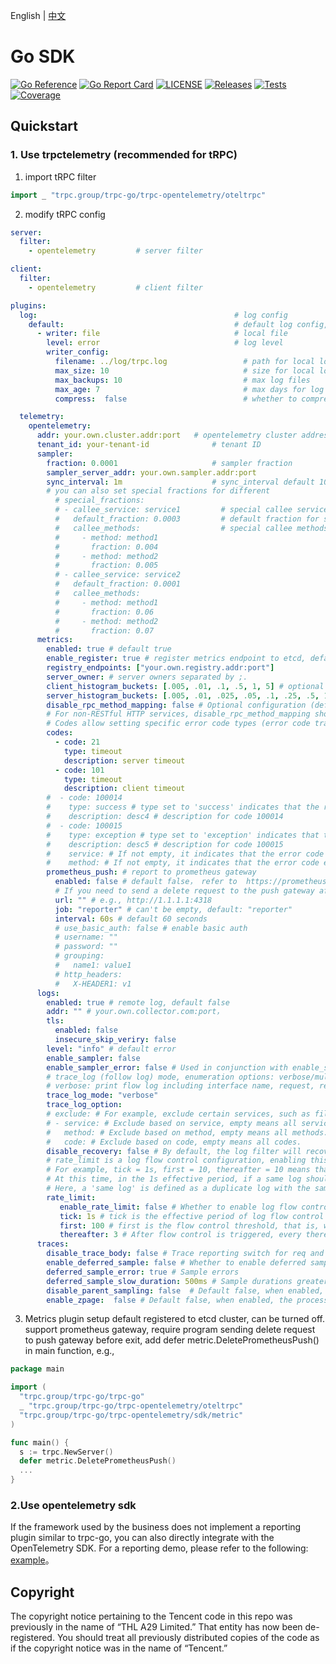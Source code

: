 English | [中文](README.zh_CN.md)

#  Go SDK

[![Go Reference](https://pkg.go.dev/badge/trpc.group/trpc-go/trpc-opentelemetry.svg)](https://pkg.go.dev/trpc.group/trpc-go/trpc-opentelemetry)
[![Go Report Card](https://goreportcard.com/badge/trpc.group/trpc-go/trpc-opentelemetry)](https://goreportcard.com/report/trpc.group/trpc-go/trpc-opentelemetry)
[![LICENSE](https://img.shields.io/badge/license-Apache--2.0-green.svg)](https://github.com/trpc-ecosystem/go-opentelemetry/blob/main/LICENSE)
[![Releases](https://img.shields.io/github/release/trpc-ecosystem/go-opentelemetry.svg?style=flat-square)](https://github.com/trpc-ecosystem/go-opentelemetry/releases)
[![Tests](https://github.com/trpc-ecosystem/go-opentelemetry/actions/workflows/prc.yml/badge.svg)](https://github.com/trpc-ecosystem/go-opentelemetry/actions/workflows/prc.yml)
[![Coverage](https://codecov.io/gh/trpc-ecosystem/go-opentelemetry/branch/main/graph/badge.svg)](https://app.codecov.io/gh/trpc-ecosystem/go-opentelemetry/tree/main)

## Quickstart

### 1. Use trpctelemetry (recommended for tRPC)

1. import tRPC filter

```go
import _ "trpc.group/trpc-go/trpc-opentelemetry/oteltrpc"
```

2. modify tRPC config

```yaml
server:
  filter:
    - opentelemetry         # server filter

client:
  filter:
    - opentelemetry         # client filter

plugins:
  log:                                            # log config
    default:                                      # default log config, support multiple log configs
      - writer: file                              # local file
        level: error                              # log level
        writer_config:
          filename: ../log/trpc.log                 # path for local log file
          max_size: 10                              # size for local log file: MB
          max_backups: 10                           # max log files
          max_age: 7                                # max days for log files 
          compress:  false                          # whether to compress log files

  telemetry:
    opentelemetry:
      addr: your.own.cluster.addr:port   # opentelemetry cluster address
      tenant_id: your-tenant-id              # tenant ID
      sampler:
        fraction: 0.0001                     # sampler fraction 
        sampler_server_addr: your.own.sampler.addr:port
        sync_interval: 1m                    # sync_interval default 10s
        # you can also set special fractions for different
          # special_fractions:
          # - callee_service: service1         # special callee service
          #   default_fraction: 0.0003         # default fraction for service1
          #   callee_methods:                  # special callee methods 
          #     - method: method1
          #       fraction: 0.004
          #     - method: method2
          #       fraction: 0.005
          # - callee_service: service2
          #   default_fraction: 0.0001
          #   callee_methods:
          #     - method: method1
          #       fraction: 0.06
          #     - method: method2
          #       fraction: 0.07
      metrics:
        enabled: true # default true
        enable_register: true # register metrics endpoint to etcd, default true
        registry_endpoints: ["your.own.registry.addr:port"]
        server_owner: # server owners separated by ;.
        client_histogram_buckets: [.005, .01, .1, .5, 1, 5] # optional config for client histogram buckets(Requires incrementing values, with a maximum length of 10 elements, and the data type should be float64.）
        server_histogram_buckets: [.005, .01, .025, .05, .1, .25, .5, 1, 5] # optional config for server histogram buckets(Requires incrementing values, with a maximum length of 10 elements, and the data type should be float64.）
        disable_rpc_method_mapping: false # Optional configuration (default false). When set to true, the original interface name will be reported as-is when reporting metrics.
        # For non-RESTful HTTP services, disable_rpc_method_mapping should be set to true, while for RESTful services, it should be set to false, and metric.RegisterMethodMapping should be used to register the path and pattern mapping relationship to avoid high cardinality issues.
        # Codes allow setting specific error code types (error code translation) for calculating error rate/timeout rate/success rate and displaying error code descriptions on dashboards. 
        codes:
          - code: 21
            type: timeout
            description: server timeout
          - code: 101
            type: timeout
            description: client timeout
        #  - code: 100014
        #    type: success # type set to 'success' indicates that the return code 100014 (regardless of whether it's a caller or callee) will be counted as successful. It does not differentiate between caller and callee. If you are concerned about error code conflicts, you can set 'service' and 'method' to restrict the effective service and method.
        #    description: desc4 # description for code 100014
        #  - code: 100015
        #    type: exception # type set to 'exception' indicates that the return code 100015 is an exceptional error code. You can set more detailed description information in the 'description' field.
        #    description: desc5 # description for code 100015
        #    service: # If not empty, it indicates that the error code exception only matches a specific service (regardless of whether it's a caller or callee). If empty, it applies to all services.
        #    method: # If not empty, it indicates that the error code exception only matches a specific method (regardless of whether it's a caller or callee). If empty, it applies to all methods.
        prometheus_push: # report to prometheus gateway
          enabled: false # default false， refer to  https://prometheus.io/docs/practices/pushing/#should-i-be-using-the-pushgateway
          # If you need to send a delete request to the push gateway after the program exits, add 'defer metric.DeletePrometheusPush()' after 'trpc.NewServer()' in the main() function. For more details, see https://trpc.group/trpc-go/go-opentelemetry#4-metrcs-plugin-configuration.
          url: "" # e.g., http://1.1.1.1:4318
          job: "reporter" # can't be empty, default: "reporter"
          interval: 60s # default 60 seconds
          # use_basic_auth: false # enable basic auth
          # username: ""
          # password: ""
          # grouping:
          #   name1: value1
          # http_headers:
          #   X-HEADER1: v1
      logs:
        enabled: true # remote log, default false 
        addr: "" # your.own.collector.com:port，
        tls:
          enabled: false
          insecure_skip_veriry: false
        level: "info" # default error
        enable_sampler: false
        enable_sampler_error: false # Used in conjunction with enable_sampler, for unsampled requests, if the log level is higher than error, reporting will also be triggered.
        # trace_log (follow log) mode, enumeration options: verbose/multiline/disable 
        # verbose: print flow log including interface name, request, response, and duration at DEBUG level. multiline: beautify print in multiple lines. disable: do not print, default is not printed.
        trace_log_mode: "verbose"
        trace_log_option:
        # exclude: # For example, exclude certain services, such as file upload and download services that do not focus on the packet body. 
        # - service: # Exclude based on service, empty means all services. 
        #   method: # Exclude based on method, empty means all methods.
        #   code: # Exclude based on code, empty means all codes.
        disable_recovery: false # By default, the log filter will recover from panics, print logs, and report metrics.
        # rate_limit is a log flow control configuration, enabling this configuration can reduce the printing of duplicate logs
        # For example, tick = 1s, first = 10, thereafter = 10 means that if the same log is printed more than 10 times within 1 second, then the same log will be printed again every 10 logs
        # At this time, in the 1s effective period, if a same log should be printed 100 times, the actual number of uploaded logs is 19
        # Here, a 'same log' is defined as a duplicate log with the same content and level. Note that this does not include the fields of the log. If the fields are different but the content and level are the same, they are also considered as the 'same log'.
        rate_limit:
           enable_rate_limit: false # Whether to enable log flow control configuration. If enabled, please configure tick, first, and thereafter according to business requirements.
           tick: 1s # tick is the effective period of log flow control (that is, starting from the printing of a log, regardless of whether flow control is triggered or not, the counter for the same log will be reset to zero and counting will restart after the tick time)
           first: 100 # first is the flow control threshold, that is, when the same log reaches the first number of occurrences, flow control is triggered
           thereafter: 3 # After flow control is triggered, every thereafter occurrences of the same log will output one log
      traces:
        disable_trace_body: false # Trace reporting switch for req and rsp, true: disable reporting to improve performance, false: report, report by default
        enable_deferred_sample: false # Whether to enable deferred sampling after the span ends, additionally reporting errors/high latency. Default: disable
        deferred_sample_error: true # Sample errors
        deferred_sample_slow_duration: 500ms # Sample durations greater than the specified value
        disable_parent_sampling: false  # Default false, when enabled, the upstream sampling result will not be used
        enable_zpage:  false # Default false, when enabled, the processor exports span locally and can be viewed at /debug/tracez
```

3. Metrics plugin setup
default registered to etcd cluster, can be turned off.
support prometheus gateway, require program sending delete request to push gateway before exit, add defer metric.DeletePrometheusPush() in main function, e.g.,
```go
package main

import (
  "trpc.group/trpc-go/trpc-go"
  _ "trpc.group/trpc-go/trpc-opentelemetry/oteltrpc"
  "trpc.group/trpc-go/trpc-opentelemetry/sdk/metric"
)

func main() {
  s := trpc.NewServer()
  defer metric.DeletePrometheusPush()
  ...
}
```


### 2.Use opentelemetry sdk

If the framework used by the business does not implement a reporting plugin similar to trpc-go, you can also directly integrate with the OpenTelemetry SDK. For a reporting demo, please refer to the following: [example](./example)。

## Copyright

The copyright notice pertaining to the Tencent code in this repo was previously in the name of “THL A29 Limited.”  That entity has now been de-registered.  You should treat all previously distributed copies of the code as if the copyright notice was in the name of “Tencent.”
